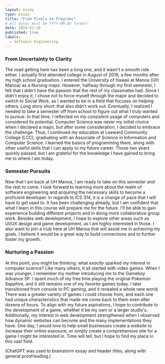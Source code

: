 ```yaml
---
layout: essay
type: essay
title: "From Pixels to Programs"
# All dates must be YYYY-MM-DD format!
date: 2024-01-18
published: true
labels:
  - Software Engineering
---
```


### From Uncertainty to Clarity
The road getting here has been a long one, and it wasn't a smooth ride either. I actually first attended college in August of 2019, a few months after my high school graduation. I entered the University of Hawaii at Manoa (UH Manoa) as a Nursing major. However, halfway through my first semester, I felt that I didn't have the passion that the rest of my classmates had. Since I didn't enjoy it, I chose not to force myself through the major and decided to switch to Social Work, as I wanted to be in a field that focuses on helping others. Long story short: that also didn't work out. Eventually, I realized I needed to take a semester off from school to figure out what I truly wanted to pursue. In that time, I reflected on my consistent usage of computers and considered its potential. Computer Science was never my initial choice when I declared a major, but after some consideration, I decided to embrace the challenge. Thus, I continued my education at Leeward Community College (LCC), graduating with an Associate of Science in Information and Computer Science. I learned the basics of programming there, along with other useful skills that I can apply to my future career. Those two years quickly passed, but I am grateful for the knowledge I have gained to bring me to where I am today.

### Semester Pursuits
Now that I am back at UH Manoa, I am ready to take on this semester and the rest to come. I look forward to learning more about the realm of software engineering and acquiring the necessary skills to become a proficient developer. In regards to ICS 314, it is a change of pace that I will have to get used to. It has been challenging already, but I am confident that what I learn in this course will prepare me for the future. I'll be able to gain experience building different projects and in doing more collaborative group work. Besides web development, I hope to explore other areas such as UI/UX design and game development, as I am highly interested in those. I also want to join a club here at UH Manoa that will assist me in achieving my goals. I believe it would be a great way to build connections and to further foster my growth.

### Nurturing a Passion
At this point, you might be thinking: what *exactly* sparked my interest in computer science? Like many others, it all started with video games. When I was younger, I remember my mother introducing me to the Gameboy Advance SP. I spent much of my free time playing the original Pokemon Sapphire, and it still remains one of my favorite games today. I later transitioned from console to PC gaming, and it revealed a whole new world. There was a greater variety of games I could choose from, and each one had unique characteristics that made me come back to them even after dozens of hours. To align with my future aspirations, I hope to contribute to the development of a game, whether it be my own or a larger studio's. Additionally, my interest in web development strengthened when I observed how dynamic websites can become and the many implementations they have. One day, I would love to help small businesses create a website to increase their online exposure, or simply create a comprehensive site for a game I might be interested in. Time will tell, but I hope to find my place in this vast field.


(ChatGPT was used to brainstorm essay and header titles, along with general proofreading.)
